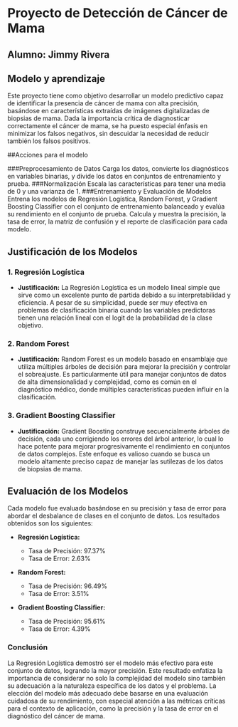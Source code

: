 
# Proyecto de Detección de Cáncer de Mama
## Alumno: Jimmy Rivera
## Modelo y aprendizaje

Este proyecto tiene como objetivo desarrollar un modelo predictivo capaz de identificar la presencia de cáncer de mama con alta precisión, basándose en características extraídas de imágenes digitalizadas de biopsias de mama. Dada la importancia crítica de diagnosticar correctamente el cáncer de mama, se ha puesto especial énfasis en minimizar los falsos negativos, sin descuidar la necesidad de reducir también los falsos positivos.

##Acciones para el modelo

###Preprocesamiento de Datos
    Carga los datos, convierte los diagnósticos en variables binarias, y divide los datos en conjuntos de entrenamiento y prueba.
###Normalización
    Escala las características para tener una media de 0 y una varianza de 1.
###Entrenamiento y Evaluación de Modelos
    Entrena los modelos de Regresión Logística, Random Forest, y Gradient Boosting Classifier con el conjunto de entrenamiento balanceado y evalúa su rendimiento en el conjunto de prueba. Calcula y muestra la precisión, la tasa de error, la matriz de confusión y el reporte de clasificación para cada modelo.


## Justificación de los Modelos

### 1. Regresión Logística

- **Justificación:** La Regresión Logística es un modelo lineal simple que sirve como un excelente punto de partida debido a su interpretabilidad y eficiencia. A pesar de su simplicidad, puede ser muy efectiva en problemas de clasificación binaria cuando las variables predictoras tienen una relación lineal con el logit de la probabilidad de la clase objetivo.

### 2. Random Forest

- **Justificación:** Random Forest es un modelo basado en ensamblaje que utiliza múltiples árboles de decisión para mejorar la precisión y controlar el sobreajuste. Es particularmente útil para manejar conjuntos de datos de alta dimensionalidad y complejidad, como es común en el diagnóstico médico, donde múltiples características pueden influir en la clasificación.

### 3. Gradient Boosting Classifier

- **Justificación:** Gradient Boosting construye secuencialmente árboles de decisión, cada uno corrigiendo los errores del árbol anterior, lo cual lo hace potente para mejorar progresivamente el rendimiento en conjuntos de datos complejos. Este enfoque es valioso cuando se busca un modelo altamente preciso capaz de manejar las sutilezas de los datos de biopsias de mama.

## Evaluación de los Modelos

Cada modelo fue evaluado basándose en su precisión y tasa de error para abordar el desbalance de clases en el conjunto de datos. Los resultados obtenidos son los siguientes:

- **Regresión Logística:**
  - Tasa de Precisión: 97.37%
  - Tasa de Error: 2.63%
  
- **Random Forest:**
  - Tasa de Precisión: 96.49%
  - Tasa de Error: 3.51%
  
- **Gradient Boosting Classifier:**
  - Tasa de Precisión: 95.61%
  - Tasa de Error: 4.39%

### Conclusión

La Regresión Logística demostró ser el modelo más efectivo para este conjunto de datos, logrando la mayor precisión. Este resultado enfatiza la importancia de considerar no solo la complejidad del modelo sino también su adecuación a la naturaleza específica de los datos y el problema. La elección del modelo más adecuado debe basarse en una evaluación cuidadosa de su rendimiento, con especial atención a las métricas críticas para el contexto de aplicación, como la precisión y la tasa de error en el diagnóstico del cáncer de mama.
